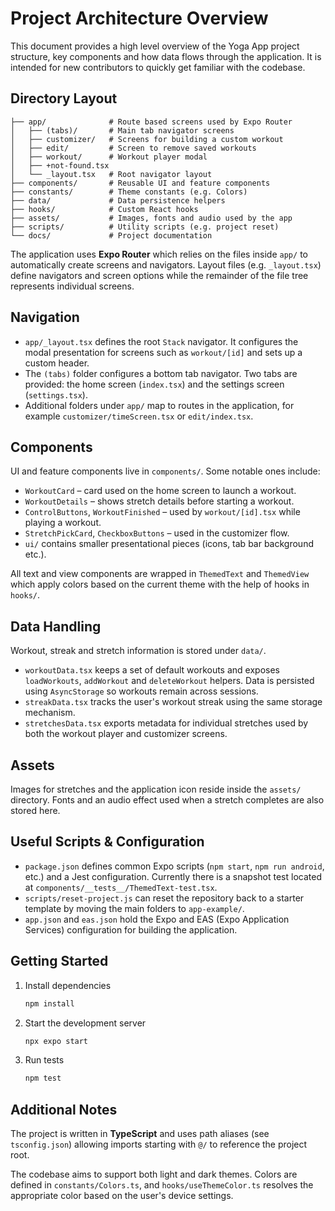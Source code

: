 # Project Architecture Overview

This document provides a high level overview of the Yoga App project structure, key components and how data flows through the application. It is intended for new contributors to quickly get familiar with the codebase.

## Directory Layout

```
├── app/              # Route based screens used by Expo Router
│   ├── (tabs)/       # Main tab navigator screens
│   ├── customizer/   # Screens for building a custom workout
│   ├── edit/         # Screen to remove saved workouts
│   ├── workout/      # Workout player modal
│   ├── +not-found.tsx
│   └── _layout.tsx   # Root navigator layout
├── components/       # Reusable UI and feature components
├── constants/        # Theme constants (e.g. Colors)
├── data/             # Data persistence helpers
├── hooks/            # Custom React hooks
├── assets/           # Images, fonts and audio used by the app
├── scripts/          # Utility scripts (e.g. project reset)
└── docs/             # Project documentation
```

The application uses **Expo Router** which relies on the files inside `app/` to automatically create screens and navigators. Layout files (e.g. `_layout.tsx`) define navigators and screen options while the remainder of the file tree represents individual screens.

## Navigation

- `app/_layout.tsx` defines the root `Stack` navigator. It configures the modal presentation for screens such as `workout/[id]` and sets up a custom header.
- The `(tabs)` folder configures a bottom tab navigator. Two tabs are provided: the home screen (`index.tsx`) and the settings screen (`settings.tsx`).
- Additional folders under `app/` map to routes in the application, for example `customizer/timeScreen.tsx` or `edit/index.tsx`.

## Components

UI and feature components live in `components/`. Some notable ones include:

- `WorkoutCard` – card used on the home screen to launch a workout.
- `WorkoutDetails` – shows stretch details before starting a workout.
- `ControlButtons`, `WorkoutFinished` – used by `workout/[id].tsx` while playing a workout.
- `StretchPickCard`, `CheckboxButtons` – used in the customizer flow.
- `ui/` contains smaller presentational pieces (icons, tab bar background etc.).

All text and view components are wrapped in `ThemedText` and `ThemedView` which apply colors based on the current theme with the help of hooks in `hooks/`.

## Data Handling

Workout, streak and stretch information is stored under `data/`.

- `workoutData.tsx` keeps a set of default workouts and exposes `loadWorkouts`, `addWorkout` and `deleteWorkout` helpers. Data is persisted using `AsyncStorage` so workouts remain across sessions.
- `streakData.tsx` tracks the user's workout streak using the same storage mechanism.
- `stretchesData.tsx` exports metadata for individual stretches used by both the workout player and customizer screens.

## Assets

Images for stretches and the application icon reside inside the `assets/` directory. Fonts and an audio effect used when a stretch completes are also stored here.

## Useful Scripts & Configuration

- `package.json` defines common Expo scripts (`npm start`, `npm run android`, etc.) and a Jest configuration. Currently there is a snapshot test located at `components/__tests__/ThemedText-test.tsx`.
- `scripts/reset-project.js` can reset the repository back to a starter template by moving the main folders to `app-example/`.
- `app.json` and `eas.json` hold the Expo and EAS (Expo Application Services) configuration for building the application.

## Getting Started

1. Install dependencies
   ```bash
   npm install
   ```
2. Start the development server
   ```bash
   npx expo start
   ```
3. Run tests
   ```bash
   npm test
   ```

## Additional Notes

The project is written in **TypeScript** and uses path aliases (see `tsconfig.json`) allowing imports starting with `@/` to reference the project root.

The codebase aims to support both light and dark themes. Colors are defined in `constants/Colors.ts`, and `hooks/useThemeColor.ts` resolves the appropriate color based on the user's device settings.

